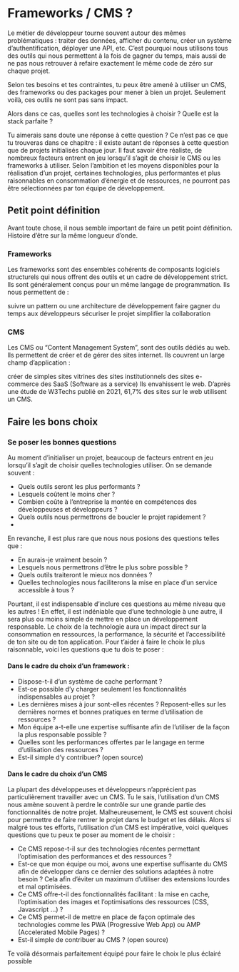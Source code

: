 # Frameworks / CMS ?

Le métier de développeur tourne souvent autour des mêmes problématiques : traiter des données, afficher du contenu, créer un système d’authentification, déployer une API, etc. C’est pourquoi nous utilisons tous des outils qui nous permettent à la fois de gagner du temps, mais aussi de ne pas nous retrouver à refaire exactement le même code de zéro sur chaque projet.

Selon tes besoins et tes contraintes, tu peux être amené à utiliser un CMS, des frameworks ou des packages pour mener à bien un projet. Seulement voilà, ces outils ne sont pas sans impact.

Alors dans ce cas, quelles sont les technologies à choisir ? Quelle est la stack parfaite ?

Tu aimerais sans doute une réponse à cette question ? Ce n’est pas ce que tu trouveras dans ce chapitre : il existe autant de réponses à cette question que de projets initialisés chaque jour. Il faut savoir être réaliste, de nombreux facteurs entrent en jeu lorsqu’il s’agit de choisir le CMS ou les frameworks à utiliser. Selon l’ambition et les moyens disponibles pour la réalisation d’un projet, certaines technologies, plus performantes et plus raisonnables en consommation d’énergie et de ressources, ne pourront pas être sélectionnées par ton équipe de développement.

## Petit point définition
Avant toute chose, il nous semble important de faire un petit point définition. Histoire d’être sur la même longueur d’onde.

### Frameworks

Les frameworks sont des ensembles cohérents de composants logiciels structurels qui nous offrent des outils et un cadre de développement strict. Ils sont généralement conçus pour un même langage de programmation. Ils nous permettent de :

suivre un pattern ou une architecture de développement
faire gagner du temps aux développeurs
sécuriser le projet
simplifier la collaboration

### CMS

Les CMS ou “Content Management System”, sont des outils dédiés au web. Ils permettent de créer et de gérer des sites internet. Ils couvrent un large champ d’application :

créer de simples sites vitrines
des sites institutionnels
des sites e-commerce
des SaaS (Software as a service)
Ils envahissent le web. D’après une étude de W3Techs publié en 2021, 61,7% des sites sur le web utilisent un CMS.


## Faire les bons choix

### Se poser les bonnes questions

Au moment d’initialiser un projet, beaucoup de facteurs entrent en jeu lorsqu’il s’agit de choisir quelles technologies utiliser. On se demande souvent :

*  Quels outils seront les plus performants ?
* Lesquels coûtent le moins cher ?
* Combien coûte à l’entreprise la montée en compétences des développeuses et développeurs ?
* Quels outils nous permettrons de boucler le projet rapidement ?
* 
En revanche, il est plus rare que nous nous posions des questions telles que :

* En aurais-je vraiment besoin ?
* Lesquels nous permettrons d’être le plus sobre possible ?
* Quels outils traiteront le mieux nos données ?
* Quelles technologies nous faciliterons la mise en place d’un service accessible à tous ?
  
Pourtant, il est indispensable d’inclure ces questions au même niveau que les autres ! En effet, il est indéniable que d’une technologie à une autre, il sera plus ou moins simple de mettre en place un développement responsable. Le choix de la technologie aura un impact direct sur la consommation en ressources, la performance, la sécurité et l’accessibilité de ton site ou de ton application. Pour t’aider à faire le choix le plus raisonnable, voici les questions que tu dois te poser :

#### Dans le cadre du choix d’un framework :

* Dispose-t-il d’un système de cache performant ?
* Est-ce possible d’y charger seulement les fonctionnalités indispensables au projet ?
* Les dernières mises à jour sont-elles récentes ? Reposent-elles sur les dernières normes et bonnes pratiques en terme d’utilisation de ressources ?
* Mon équipe a-t-elle une expertise suffisante afin de l’utiliser de la façon la plus responsable possible ?
* Quelles sont les performances offertes par le langage en terme d’utilisation des ressources ?
* Est-il simple d’y contribuer? (open source)

#### Dans le cadre du choix d’un CMS

La plupart des développeuses et développeurs n’apprécient pas particulièrement travailler avec un CMS. Tu le sais, l’utilisation d’un CMS nous amène souvent à perdre le contrôle sur une grande partie des fonctionnalités de notre projet. Malheureusement, le CMS est souvent choisi pour permettre de faire rentrer le projet dans le budget et les délais. Alors si malgré tous tes efforts, l’utilisation d’un CMS est impérative, voici quelques questions que tu peux te poser au moment de le choisir :

* Ce CMS repose-t-il sur des technologies récentes permettant l’optimisation des performances et des ressources ?
* Est-ce que mon équipe ou moi, avons une expertise suffisante du CMS afin de développer dans ce dernier des solutions adaptées à notre besoin ? Cela afin d’éviter un maximum d’utiliser des extensions lourdes et mal optimisées.
* Ce CMS offre-t-il des fonctionnalités facilitant : la mise en cache, l’optimisation des images et l’optimisations des ressources (CSS, Javascript …) ?
* Ce CMS permet-il de mettre en place de façon optimale des technologies comme les PWA (Progressive Web App) ou AMP (Accelerated Mobile Pages) ?
* Est-il simple de contribuer au CMS ? (open source)

Te voilà désormais parfaitement équipé pour faire le choix le plus éclairé possible



